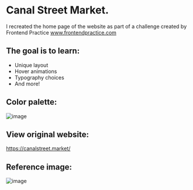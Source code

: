 # Canal Street Market.

I recreated the home page of the website as part of a challenge created by Frontend Practice www.frontendpractice.com

## The goal is to learn:
* Unique layout
* Hover animations
* Typography choices
* And more!

## Color palette: 
![image](https://user-images.githubusercontent.com/72797333/218798894-7dfa571a-9a59-4ddf-ab85-a049747a49be.png)

## View original website:
https://canalstreet.market/

## Reference image:
![image](https://user-images.githubusercontent.com/72797333/218799288-6cb95ed2-f3fd-4b49-b3cd-e956d23ed81c.png)

